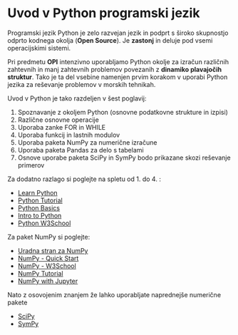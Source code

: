# **Uvod v Python programski jezik**

Programski jezik Python je zelo razvejan jezik in podprt s široko skupnostjo odprto kodnega okolja (**Open Source**). Je **zastonj** in deluje pod vsemi operacijskimi sistemi.

Pri predmetu **OPI** intenzivno uporabljamo Python okolje za izračun različnih zahtevnih in manj zahtevnih problemov povezanih z **dinamiko plavajočih struktur**. Tako je ta del vsebine namenjen prvim korakom v uporabi Python jezika za reševanje problemov v morskih tehnikah.

Uvod v Python je tako razdeljen v šest poglavij:

1. Spoznavanje z okoljem Python (osnovne podatkovne strukture in izpisi)
2. Različne osnovne operacije
3. Uporaba zanke FOR in WHILE
4. Uporaba funkcij in lastnih modulov
5. Uporaba paketa NumPy za numerične izračune
6. Uporaba paketa Pandas za delo s tabelami
7. Osnove uporabe paketa SciPy in SymPy bodo prikazane skozi reševanje primerov

Za dodatno razlago si poglejte na spletu od 1. do 4. :

- [Learn Python](https://www.learnpython.org/)
- [Python Tutorial](https://docs.python.org/3/tutorial/)
- [Python Basics](https://pythonbasics.org/)
- [Intro to Python](https://python-course.eu/python-tutorial/)
- [Python W3School](https://www.w3schools.com/python/)

Za paket NumPy si poglejte:

- [Uradna stran za NumPy](https://numpy.org/doc/stable/index.html)
- [NumPy - Quick Start](https://numpy.org/doc/stable/user/quickstart.html)
- [NumPy - W3School](https://www.w3schools.com/python/numpy/numpy_intro.asp)
- [NumPy Tutorial](https://www.w3schools.com/python/numpy/default.asp)
- [NumPy with Jupyter](https://cs231n.github.io/python-numpy-tutorial/)

Nato z osovojenim znanjem že lahko uporabljate naprednejše numerične pakete

- [SciPy](https://docs.scipy.org/doc/scipy/reference/)
- [SymPy](https://docs.sympy.org/latest/index.html)
  
